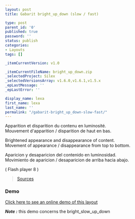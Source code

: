 ```yaml
---
layout: post
title: Gabarit bright_up_down (slow / fast)

type: post
parent_id: '0'
published: true
password: ''
status: publish
categories:
- Layouts
tags: []

_itemCurrentVersion: v1.0

_itemCurrentFileName: bright_up_down.zip
_selectedProject: Silex
_selectedVersionsArray: v1.6.0,v1.6.1,v1.5.x
_epLastMessage: ''
_epLastError: ''

display_name: lexa
first_name: lexa
last_name: ''
permalink: "/gabarit-bright_up_down-slow-fast/"
---
```


Apparition et disparition du contenu en luminosité.  
Mouvement d'apparition / disparition de haut en bas.

Brightened appearance and disappearance of content.  
Movement of appearance / disappearance from top to bottom.

Aparicion y desaparicion del contenido en luminosidad.  
Movimiento de aparicion / desaparicion de arriba hacia abajo.

( Flash player 8 )

> [Sources](http://www.pascaldesign.fr/down/layouts/bright_up_down.zip)

### Demo

[Click here to see an online demo of this layout](https://www.silexlabs.org/silex_server/?/layout.demo2#/start/page.2)

_**Note :**_ this demo concerns the bright_slow_up_down